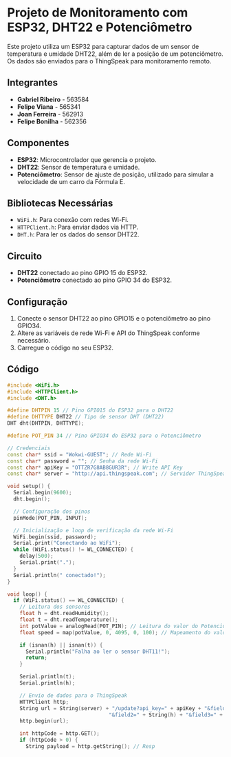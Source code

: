 # Projeto de Monitoramento com ESP32, DHT22 e Potenciômetro

Este projeto utiliza um ESP32 para capturar dados de um sensor de temperatura e umidade DHT22, além de ler a posição de um potenciômetro. Os dados são enviados para o ThingSpeak para monitoramento remoto.

## Integrantes

- **Gabriel Ribeiro** - 563584
- **Felipe Viana** - 565341
- **Joan Ferreira** - 562913
- **Felipe Bonilha** - 562356

## Componentes

- **ESP32**: Microcontrolador que gerencia o projeto.
- **DHT22**: Sensor de temperatura e umidade.
- **Potenciômetro**: Sensor de ajuste de posição, utilizado para simular a velocidade de um carro da Fórmula E.

## Bibliotecas Necessárias

- `WiFi.h`: Para conexão com redes Wi-Fi.
- `HTTPClient.h`: Para enviar dados via HTTP.
- `DHT.h`: Para ler os dados do sensor DHT22.

## Circuito

- **DHT22** conectado ao pino GPIO 15 do ESP32.
- **Potenciômetro** conectado ao pino GPIO 34 do ESP32.

## Configuração

1. Conecte o sensor DHT22 ao pino GPIO15 e o potenciômetro ao pino GPIO34.
2. Altere as variáveis de rede Wi-Fi e API do ThingSpeak conforme necessário.
3. Carregue o código no seu ESP32.

## Código

```cpp
#include <WiFi.h>
#include <HTTPClient.h>
#include <DHT.h>

#define DHTPIN 15 // Pino GPIO15 do ESP32 para o DHT22
#define DHTTYPE DHT22 // Tipo de sensor DHT (DHT22)
DHT dht(DHTPIN, DHTTYPE);

#define POT_PIN 34 // Pino GPIO34 do ESP32 para o Potenciômetro

// Credenciais
const char* ssid = "Wokwi-GUEST"; // Rede Wi-Fi
const char* password = ""; // Senha da rede Wi-Fi
const char* apiKey = "OTTZR7G8AB8GUR3R"; // Write API Key
const char* server = "http://api.thingspeak.com"; // Servidor ThingSpeak

void setup() {
  Serial.begin(9600);
  dht.begin();

  // Configuração dos pinos
  pinMode(POT_PIN, INPUT);

  // Inicialização e loop de verificação da rede Wi-Fi
  WiFi.begin(ssid, password);
  Serial.print("Conectando ao WiFi");
  while (WiFi.status() != WL_CONNECTED) {
    delay(500);
    Serial.print(".");
  }
  Serial.println(" conectado!");
}

void loop() {
  if (WiFi.status() == WL_CONNECTED) {
    // Leitura dos sensores
    float h = dht.readHumidity();
    float t = dht.readTemperature();
    int potValue = analogRead(POT_PIN); // Leitura do valor do Potenciômetro
    float speed = map(potValue, 0, 4095, 0, 100); // Mapeamento do valor do potenciômetro para simular a velocidade de um carro da Fórmula E (0 a 322 km/h)

    if (isnan(h) || isnan(t)) {
      Serial.println("Falha ao ler o sensor DHT11!");
      return;
    }

    Serial.println(t);
    Serial.println(h);

    // Envio de dados para o ThingSpeak
    HTTPClient http;
    String url = String(server) + "/update?api_key=" + apiKey + "&field1=" + String(t) +
                                 "&field2=" + String(h) + "&field3=" + String(speed);
    http.begin(url);

    int httpCode = http.GET();
    if (httpCode > 0) {
      String payload = http.getString(); // Resp
